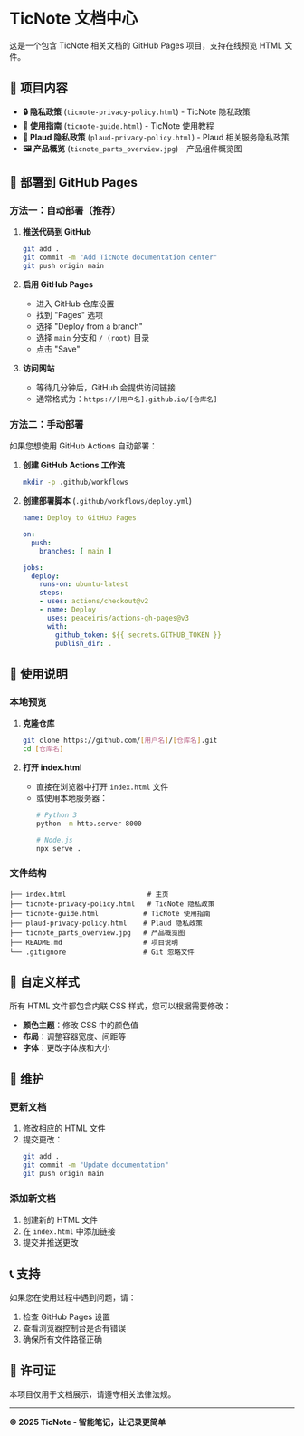 # TicNote 文档中心

这是一个包含 TicNote 相关文档的 GitHub Pages 项目，支持在线预览 HTML 文件。

## 📁 项目内容

- **🔒 隐私政策** (`ticnote-privacy-policy.html`) - TicNote 隐私政策
- **📖 使用指南** (`ticnote-guide.html`) - TicNote 使用教程
- **🔐 Plaud 隐私政策** (`plaud-privacy-policy.html`) - Plaud 相关服务隐私政策
- **🖼️ 产品概览** (`ticnote_parts_overview.jpg`) - 产品组件概览图

## 🚀 部署到 GitHub Pages

### 方法一：自动部署（推荐）

1. **推送代码到 GitHub**
   ```bash
   git add .
   git commit -m "Add TicNote documentation center"
   git push origin main
   ```

2. **启用 GitHub Pages**
   - 进入 GitHub 仓库设置
   - 找到 "Pages" 选项
   - 选择 "Deploy from a branch"
   - 选择 `main` 分支和 `/ (root)` 目录
   - 点击 "Save"

3. **访问网站**
   - 等待几分钟后，GitHub 会提供访问链接
   - 通常格式为：`https://[用户名].github.io/[仓库名]`

### 方法二：手动部署

如果您想使用 GitHub Actions 自动部署：

1. **创建 GitHub Actions 工作流**
   ```bash
   mkdir -p .github/workflows
   ```

2. **创建部署脚本** (`.github/workflows/deploy.yml`)
   ```yaml
   name: Deploy to GitHub Pages
   
   on:
     push:
       branches: [ main ]
   
   jobs:
     deploy:
       runs-on: ubuntu-latest
       steps:
       - uses: actions/checkout@v2
       - name: Deploy
         uses: peaceiris/actions-gh-pages@v3
         with:
           github_token: ${{ secrets.GITHUB_TOKEN }}
           publish_dir: .
   ```

## 📖 使用说明

### 本地预览

1. **克隆仓库**
   ```bash
   git clone https://github.com/[用户名]/[仓库名].git
   cd [仓库名]
   ```

2. **打开 index.html**
   - 直接在浏览器中打开 `index.html` 文件
   - 或使用本地服务器：
     ```bash
     # Python 3
     python -m http.server 8000
     
     # Node.js
     npx serve .
     ```

### 文件结构

```
├── index.html                    # 主页
├── ticnote-privacy-policy.html   # TicNote 隐私政策
├── ticnote-guide.html           # TicNote 使用指南
├── plaud-privacy-policy.html    # Plaud 隐私政策
├── ticnote_parts_overview.jpg   # 产品概览图
├── README.md                    # 项目说明
└── .gitignore                   # Git 忽略文件
```

## 🎨 自定义样式

所有 HTML 文件都包含内联 CSS 样式，您可以根据需要修改：

- **颜色主题**：修改 CSS 中的颜色值
- **布局**：调整容器宽度、间距等
- **字体**：更改字体族和大小

## 🔧 维护

### 更新文档

1. 修改相应的 HTML 文件
2. 提交更改：
   ```bash
   git add .
   git commit -m "Update documentation"
   git push origin main
   ```

### 添加新文档

1. 创建新的 HTML 文件
2. 在 `index.html` 中添加链接
3. 提交并推送更改

## 📞 支持

如果您在使用过程中遇到问题，请：

1. 检查 GitHub Pages 设置
2. 查看浏览器控制台是否有错误
3. 确保所有文件路径正确

## 📄 许可证

本项目仅用于文档展示，请遵守相关法律法规。

---

**© 2025 TicNote - 智能笔记，让记录更简单**
